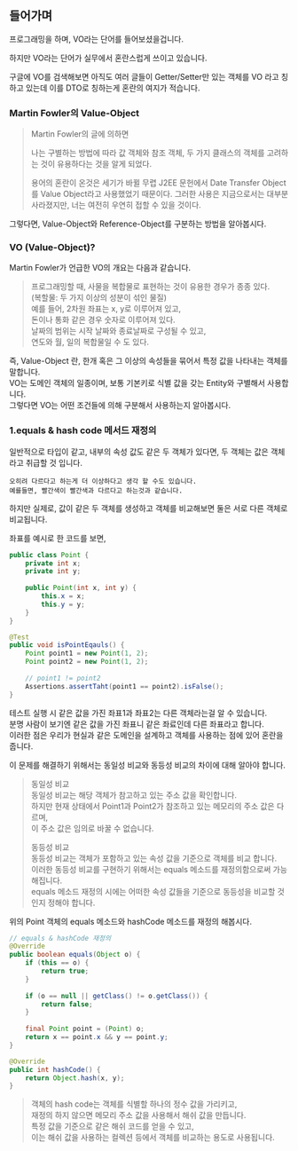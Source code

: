 ## 들어가며
프로그래밍을 하며, VO라는 단어를 들어보셨을겁니다.

하지만 VO라는 단어가 실무에서 혼란스럽게 쓰이고 있습니다.

구글에 VO를 검색해보면 아직도 여러 글들이 Getter/Setter만 있는 객체를 VO 라고 칭하고 있는데 이를 DTO로 칭하는게 혼란의 여지가 적습니다.

### Martin Fowler의 Value-Object

> Martin Fowler의 글에 의하면
>
>나는 구별하는 방법에 따라 값 객체와 참조 객체,
>두 가지 클래스의 객체를 고려하는 것이 유용하다는 것을 알게 되었다.
>
>용어의 혼란이 온것은 세기가 바뀔 무렵 J2EE 문헌에서 
>Date Transfer Object를 Value Object라고 사용했었기 때문이다.
>그러한 사용은 지금으로서는 대부분 사라졌지만, 너는 여전히 우연히 접할 수 있을 것이다.

그렇다면, Value-Object와 Reference-Object를 구분하는 방법을 알아봅시다.

### VO (Value-Object)?
Martin Fowler가 언급한 VO의 개요는 다음과 같습니다.

>프로그래밍할 때, 사물을 복합물로 표현하는 것이 유용한 경우가 종종 있다.<br>
>(복할물: 두 가지 이상의 성분이 섞인 물질)<br>
>예를 들어, 2차원 좌표는 x, y로 이루어져 있고,<br>
>돈이나 통화 같은 경우 숫자로 이루어져 있다.<br>
>날짜의 범위는 시작 날짜와 종료날짜로 구성될 수 있고,<br>
>연도와 월, 일의 복합물일 수 도 있다.

즉, Value-Object 란, 한개 혹은 그 이상의 속성들을 묶어서 특정 값을 나타내는 객체를 말합니다.<br>
VO는 도메인 객체의 일종이며, 보통 기본키로 식별 값을 갖는 Entity와 구별해서 사용합니다.<br>
그렇다면 VO는 어떤 조건들에 의해 구분해서 사용하는지 알아봅시다.


### 1.equals & hash code 메서드 재정의
일반적으로 타입이 같고, 내부의 속성 값도 같은 두 객체가 있다면, 두 객체는 값은 객체라고 취급할 것 입니다.

`오히려 다르다고 하는게 더 이상하다고 생각 할 수도 있습니다.`<br>
`예를들면, 빨간색이 빨간색과 다르다고 하는것과 같습니다.`

하지만 실제로, 값이 같은 두 객체를 생성하고 객체를 비교해보면 둘은 서로 다른 객체로 비교됩니다.

좌표를 예시로 한 코드를 보면,
```java
public class Point {
    private int x;
    private int y;
    
    public Point(int x, int y) {
        this.x = x;
        this.y = y;
    }
}

@Test
public void isPointEqauls() {
    Point point1 = new Point(1, 2);
    Point point2 = new Point(1, 2);
    
    // point1 != point2
    Assertions.assertTaht(point1 == point2).isFalse();
}
```

테스트 실행 시 같은 값을 가진 좌표1과 좌표2는 다른 객체라는걸 알 수 있습니다.<br>
분명 사람이 보기엔 같은 값을 가진 좌표니 같은 좌료인데 다른 좌표라고 합니다.<br>
이러한 점은 우리가 현실과 같은 도메인을 설계하고 객체를 사용하는 점에 있어 혼란을 줍니다.


이 문제를 해결하기 위해서는 동일성 비교와 동등성 비교의 차이에 대해 알아야 합니다.

>동일성 비교<br>
>동일성 비교는 해당 객체가 참고하고 있는 주소 값을 확인합니다.<br>
>하지만 현재 상태에서 Point1과 Point2가 참조하고 있는 메모리의 주소 값은 다르며,<br>
>이 주소 값은 임의로 바꿀 수 없습니다.
>
>동등성 비교<br>
>동등성 비교는 객체가 포함하고 있는 속성 값을 기준으로 객체를 비교 합니다.<br>
>이러한 동등성 비교를 구현하기 위해서는 equals 메소드를 재정의함으로써 가능해집니다.<br>
>equals 메소드 재정의 시에는 어떠한 속성 값들을 기준으로 동등성을 비교할 것인지 정해야 합니다.

위의 Point 객체의 equals 메소드와 hashCode 메소드를 재정의 해봅시다.

```java
// equals & hashCode 재정의
@Override
public boolean equals(Object o) {
    if (this == o) {
        return true;
    }
    
    if (o == null || getClass() != o.getClass()) {
        return false;
    }
    
    final Point point = (Point) o;
    return x == point.x && y == point.y;
}

@Override
public int hashCode() {
    return Object.hash(x, y);
}
```

>객체의 hash code는 객체를 식별할 하나의 정수 값을 가리키고,<br>
>재정의 하지 않으면 메모리 주소 값을 사용해서 해쉬 값을 만듭니다.<br>
>특정 값을 기준으로 같은 해쉬 코드를 얻을 수 있고,<br>
>이는 해쉬 값을 사용하는 컬렉션 등에서 객체를 비교하는 용도로 사용됩니다.
